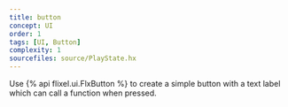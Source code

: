 ```yaml
---
title: button
concept: UI
order: 1
tags: [UI, Button]
complexity: 1
sourcefiles: source/PlayState.hx
---
```

Use {% api flixel.ui.FlxButton %} to create a simple button with a text label which can call a function when pressed.